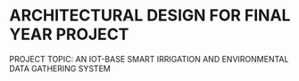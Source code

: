 # ARCHITECTURAL DESIGN FOR FINAL YEAR PROJECT
PROJECT TOPIC:
AN IOT-BASE SMART IRRIGATION AND ENVIRONMENTAL DATA GATHERING SYSTEM
